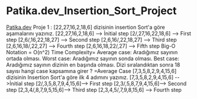 # Patika.dev_Insertion_Sort_Project
[Patika.dev](https://www.patika.dev/tr)
Proje 1 : [22,27,16,2,18,6] dizisinin insertion Sort'a göre aşamalarını yazınız.
[22,27,16,2,18,6]  --> İnitial step
[2/,27,16,22,18,6] --> First step
[2,6/,16,22,18,27] --> Second step
[2,6,16/,22,18,27] --> Third step
[2,6,16,18/,22,27] --> Fourth step
[2,6,16,18,22/,27] --> Fifth step
Big-O Notation = O(n^2)
Time Complexity=
Average case: Aradığımız sayının ortada olması.
Worst case: Aradığımız sayının sonda olması.
Best case: Aradığımız sayının dizinin en başında olması.
Dizi sıralandıktan sonra 18 sayısı hangi case kapsamına girer ? =Average Case
[7,3,5,8,2,9,4,15,6] dizisinin Insertion Sort'a göre ilk 4 adımını yazınız.
[7,3,5,8,2,9,4,15,6] -->İnitial step
[2/,3,5,8,7,9,4,15,6]--> First step
[2,3/,5,8,7,9,4,15,6]--> Second step
[2,3,4/,8,7,9,5,15,6]--> Third step
[2,3,4,5/,7,9,8,15,6] --> Fourth step
